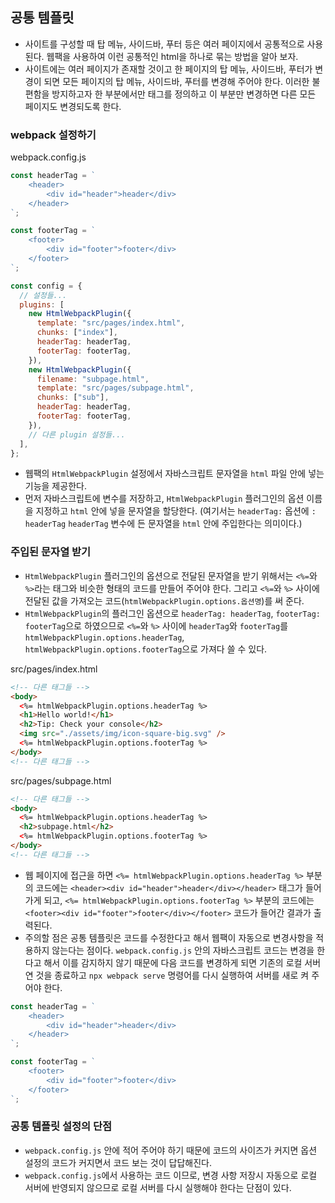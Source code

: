 ## 공통 템플릿

- 사이트를 구성할 때 탑 메뉴, 사이드바, 푸터 등은 여러 페이지에서 공통적으로 사용된다. 웹팩을 사용하여 이런 공통적인 html을 하나로 묶는 방법을 알아 보자.
- 사이트에는 여러 페이지가 존재할 것이고 한 페이지의 탑 메뉴, 사이드바, 푸터가 변경이 되면 모든 페이지의 탑 메뉴, 사이드바, 푸터를 변경해 주어야 한다. 이러한 불편함을 방지하고자 한 부분에서만 태그를 정의하고 이 부분만 변경하면 다른 모든 페이지도 변경되도록 한다.

### webpack 설정하기

webpack.config.js

```js
const headerTag = `
    <header>
        <div id="header">header</div>
    </header>
`;

const footerTag = `
    <footer>
        <div id="footer">footer</div>
    </footer>
`;

const config = {
  // 설정들...
  plugins: [
    new HtmlWebpackPlugin({
      template: "src/pages/index.html",
      chunks: ["index"],
      headerTag: headerTag,
      footerTag: footerTag,
    }),
    new HtmlWebpackPlugin({
      filename: "subpage.html",
      template: "src/pages/subpage.html",
      chunks: ["sub"],
      headerTag: headerTag,
      footerTag: footerTag,
    }),
    // 다른 plugin 설정들...
  ],
};
```

- 웹팩의 `HtmlWebpackPlugin` 설정에서 자바스크립트 문자열을 `html` 파일 안에 넣는 기능을 제공한다.
- 먼저 자바스크립트에 변수를 저장하고, `HtmlWebpackPlugin` 플러그인의 옵션 이름을 지정하고 `html` 안에 넣을 문자열을 할당한다. (여기서는 `headerTag:` 옵션에 `: headerTag` `headerTag` 변수에 든 문자열을 `html` 안에 주입한다는 의미이다.)

### 주입된 문자열 받기

- `HtmlWebpackPlugin` 플러그인의 옵션으로 전달된 문자열을 받기 위해서는 `<%=`와 `%>`라는 태그와 비슷한 형태의 코드를 만들어 주어야 한다. 그리고 `<%=`와 `%>` 사이에 전달된 값을 가져오는 코드(`htmlWebpackPlugin.options.옵션명`)를 써 준다.
- `HtmlWebpackPlugin`의 플러그인 옵션으로 `headerTag: headerTag`, `footerTag: footerTag`으로 하였으므로 `<%=`와 `%>` 사이에 `headerTag`와 `footerTag`를 `htmlWebpackPlugin.options.headerTag`, `htmlWebpackPlugin.options.footerTag`으로 가져다 쓸 수 있다.

src/pages/index.html

```html
<!-- 다른 태그들 -->
<body>
  <%= htmlWebpackPlugin.options.headerTag %>
  <h1>Hello world!</h1>
  <h2>Tip: Check your console</h2>
  <img src="./assets/img/icon-square-big.svg" />
  <%= htmlWebpackPlugin.options.footerTag %>
</body>
<!-- 다른 태그들 -->
```

src/pages/subpage.html

```html
<!-- 다른 태그들 -->
<body>
  <%= htmlWebpackPlugin.options.headerTag %>
  <h2>subpage.html</h2>
  <%= htmlWebpackPlugin.options.footerTag %>
</body>
<!-- 다른 태그들 -->
```

- 웹 페이지에 접근을 하면 `<%= htmlWebpackPlugin.options.headerTag %>` 부분의 코드에는 `<header><div id="header">header</div></header>` 태그가 들어가게 되고, `<%= htmlWebpackPlugin.options.footerTag %>` 부분의 코드에는 `<footer><div id="footer">footer</div></footer>` 코드가 들어간 결과가 출력된다.
- 주의할 점은 공통 템플릿은 코드를 수정한다고 해서 웹팩이 자동으로 변경사항을 적용하지 않는다는 점이다. `webpack.config.js` 안의 자바스크립트 코드는 변경을 한다고 해서 이를 감지하지 않기 때문에 다음 코드를 변경하게 되면 기존의 로컬 서버 연 것을 종료하고 `npx webpack serve` 명령어를 다시 실행하여 서버를 새로 켜 주어야 한다.

```js
const headerTag = `
    <header>
        <div id="header">header</div>
    </header>
`;

const footerTag = `
    <footer>
        <div id="footer">footer</div>
    </footer>
`;
```

### 공통 템플릿 설정의 단점

- `webpack.config.js` 안에 적어 주어야 하기 때문에 코드의 사이즈가 커지면 옵션 설정의 코드가 커지면서 코드 보는 것이 답답해진다.
- `webpack.config.js`에서 사용하는 코드 이므로, 변경 사항 저장시 자동으로 로컬 서버에 반영되지 않으므로 로컬 서버를 다시 실행해야 한다는 단점이 있다.
